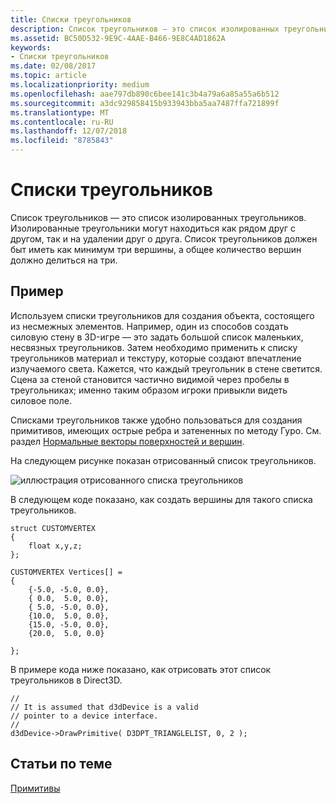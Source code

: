 ```yaml
---
title: Списки треугольников
description: Список треугольников — это список изолированных треугольников. Изолированные треугольники могут находиться как рядом друг с другом, так и на удалении друг о друга. Список треугольников должен быт иметь как минимум три вершины, а общее количество вершин должно делиться на три.
ms.assetid: BC50D532-9E9C-4AAE-B466-9E8C4AD1862A
keywords:
- Списки треугольников
ms.date: 02/08/2017
ms.topic: article
ms.localizationpriority: medium
ms.openlocfilehash: aae797db890c6bee141c3b4a79a6a85a55a6b512
ms.sourcegitcommit: a3dc929858415b933943bba5aa7487ffa721899f
ms.translationtype: MT
ms.contentlocale: ru-RU
ms.lasthandoff: 12/07/2018
ms.locfileid: "8785843"
---
```

# <a name="triangle-lists"></a>Списки треугольников


Список треугольников — это список изолированных треугольников. Изолированные треугольники могут находиться как рядом друг с другом, так и на удалении друг о друга. Список треугольников должен быт иметь как минимум три вершины, а общее количество вершин должно делиться на три.

## <a name="span-idexamplespanspan-idexamplespanspan-idexamplespanexample"></a><span id="Example"></span><span id="example"></span><span id="EXAMPLE"></span>Пример


Используем списки треугольников для создания объекта, состоящего из несмежных элементов. Например, один из способов создать силовую стену в 3D-игре — это задать большой список маленьких, несвязных треугольников. Затем необходимо применить к списку треугольников материал и текстуру, которые создают впечатление излучаемого света. Кажется, что каждый треугольник в стене светится. Сцена за стеной становится частично видимой через пробелы в треугольниках; именно таким образом игроки привыкли видеть силовое поле.

Списками треугольников также удобно пользоваться для создания примитивов, имеющих острые ребра и затененных по методу Гуро. См. раздел [Нормальные векторы поверхностей и вершин](face-and-vertex-normal-vectors.md).

На следующем рисунке показан отрисованный список треугольников.

![иллюстрация отрисованного списка треугольников](images/trilist.png)

В следующем коде показано, как создать вершины для такого списка треугольников.

```
struct CUSTOMVERTEX
{
    float x,y,z;
};

CUSTOMVERTEX Vertices[] = 
{
    {-5.0, -5.0, 0.0},
    { 0.0,  5.0, 0.0},
    { 5.0, -5.0, 0.0},
    {10.0,  5.0, 0.0},
    {15.0, -5.0, 0.0},
    {20.0,  5.0, 0.0}

};
```

В примере кода ниже показано, как отрисовать этот список треугольников в Direct3D.

```
//
// It is assumed that d3dDevice is a valid
// pointer to a device interface.
//
d3dDevice->DrawPrimitive( D3DPT_TRIANGLELIST, 0, 2 );
```

## <a name="span-idrelated-topicsspanrelated-topics"></a><span id="related-topics"></span>Статьи по теме


[Примитивы](primitives.md)

 

 




